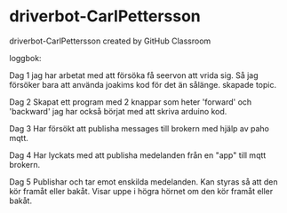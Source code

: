 # driverbot-CarlPettersson
driverbot-CarlPettersson created by GitHub Classroom

loggbok:

  Dag 1
  jag har arbetat med att försöka få seervon att vrida sig. Så jag försöker bara att använda joakims kod för det än sålänge. skapade topic.
  
  Dag 2
  Skapat ett program med 2 knappar som heter 'forward' och 'backward' jag har också börjat med att skriva arduino kod.
  
  Dag 3 
  Har försökt att publisha messages till brokern med hjälp av paho mqtt.
  
  Dag 4
  Har lyckats med att publisha medelanden från en "app" till mqtt brokern.
  
  Dag 5
  Publishar och tar emot enskilda medelanden. Kan styras så att den kör framåt eller bakåt. Visar uppe i högra hörnet om den kör framåt eller bakåt.
  
  
  
